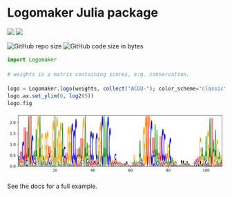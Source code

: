 # Logomaker Julia package

[![](https://img.shields.io/badge/docs-stable-blue.svg)](https://cossio.github.io/Logomaker.jl/stable)
[![](https://img.shields.io/badge/docs-dev-blue.svg)](https://cossio.github.io/Logomaker.jl/dev)

![GitHub repo size](https://img.shields.io/github/repo-size/cossio/Logomaker.jl)
![GitHub code size in bytes](https://img.shields.io/github/languages/code-size/cossio/Logomaker.jl)

```julia
import Logomaker

# weights is a matrix containing scores, e.g. conservation.

logo = Logomaker.logo(weights, collect("ACGU-"); color_scheme="classic")
logo.ax.set_ylim(0, log2(5))
logo.fig
```

![Example sequence logo](/example.svg)

See the docs for a full example.